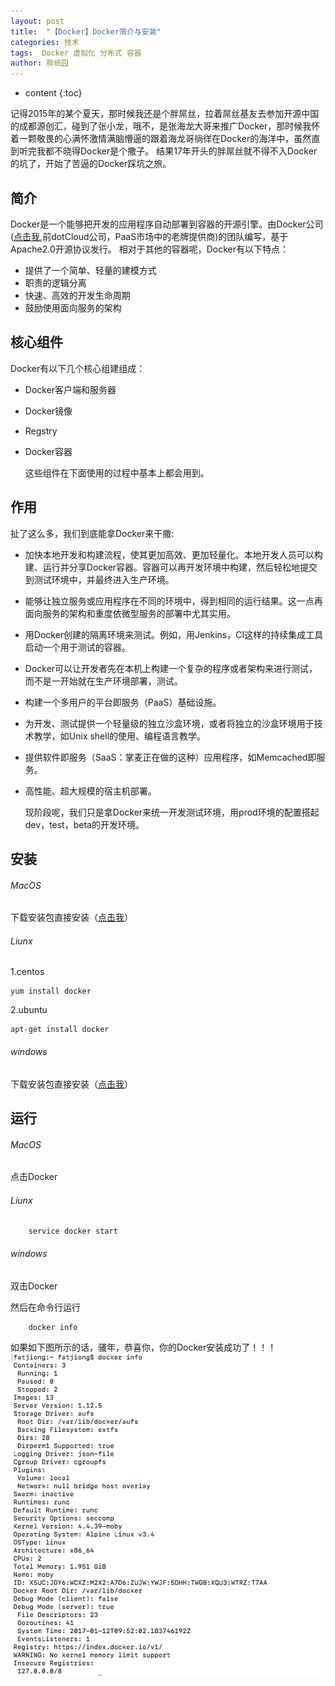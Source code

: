 ```yaml
---
layout: post
title:  "【Docker】Docker简介与安装"
categories: 技术
tags:  Docker 虚拟化 分布式 容器
author: 胖纸囧
---
```


* content
{:toc}

记得2015年的某个夏天，那时候我还是个胖屌丝，拉着屌丝基友去参加开源中国的成都源创汇，碰到了张小龙，哦不，是张海龙大哥来推广Docker，那时候我怀着一颗敬畏的心满怀激情满脑懵逼的跟着海龙哥徜徉在Docker的海洋中，虽然直到听完我都不晓得Docker是个撒子。
结果17年开头的胖屌丝就不得不入Docker的坑了，开始了苦逼的Docker踩坑之旅。











## 简介

   Docker是一个能够把开发的应用程序自动部署到容器的开源引擎。由Docker公司([点击我](http://www.docker.com),前dotCloud公司，PaaS市场中的老牌提供商)的团队编写，基于Apache2.0开源协议发行。
    相对于其他的容器呢，Docker有以下特点：
    
* 提供了一个简单、轻量的建模方式
* 职责的逻辑分离
* 快速、高效的开发生命周期
* 鼓励使用面向服务的架构

## 核心组件

   Docker有以下几个核心组建组成：
    
* Docker客户端和服务器
* Docker镜像
* Regstry
* Docker容器

    这些组件在下面使用的过程中基本上都会用到。
    
## 作用

   扯了这么多，我们到底能拿Docker来干撒:

* 加快本地开发和构建流程，使其更加高效、更加轻量化。本地开发人员可以构建、运行并分享Docker容器。容器可以再开发环境中构建，然后轻松地提交到测试环境中，并最终进入生产环境。
* 能够让独立服务或应用程序在不同的环境中，得到相同的运行结果。这一点再面向服务的架构和重度依微型服务的部署中尤其实用。
* 用Docker创建的隔离环境来测试。例如，用Jenkins，CI这样的持续集成工具启动一个用于测试的容器。
* Docker可以让开发者先在本机上构建一个复杂的程序或者架构来进行测试，而不是一开始就在生产环境部署，测试。
* 构建一个多用户的平台即服务（PaaS）基础设施。
* 为开发、测试提供一个轻量级的独立沙盒环境，或者将独立的沙盒环境用于技术教学，如Unix shell的使用、编程语言教学。
* 提供软件即服务（SaaS：掌麦正在做的这种）应用程序，如Memcached即服务。
* 高性能、超大规模的宿主机部署。
    
    现阶段呢，我们只是拿Docker来统一开发测试环境，用prod环境的配置搭起dev，test，beta的开发环境。

## 安装

###### MacOS
    
   下载安装包直接安装（[点击我](https://download.docker.com/mac/stable/Docker.dmg)）
   
###### Liunx

1.centos

```
yum install docker
```

2.ubuntu

```
apt-get install docker
```

###### windows

下载安装包直接安装（[点击我](https://download.docker.com/win/stable/InstallDocker.msi)）

## 运行

###### MacOS
    
   点击Docker
   
###### Liunx
   
   
```
    service docker start
```

###### windows
  
  双击Docker

然后在命令行运行

```
    docker info
```
如果如下图所示的话，骚年，恭喜你，你的Docker安装成功了！！！
![](/img/post/Docker/QQ20170112-0.png)








